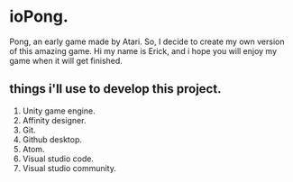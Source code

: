 # ioPong.
Pong, an early game made by Atari. So, I decide to create my own version of this amazing game. Hi my name is Erick, and i hope you will enjoy my game when it will get finished.
## things i'll use to develop this project.
1. Unity game engine.
2. Affinity designer.
3. Git.
4. Github desktop.
5. Atom.
6. Visual studio code.
7. Visual studio community.
